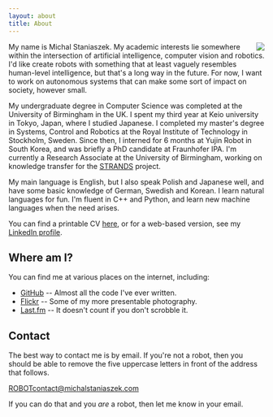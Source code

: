 ```yaml
---
layout: about
title: About
---
```

<img src="../img/face.jpg" align="right"/>

My name is Michal Staniaszek. My academic interests lie somewhere within the
intersection of artificial intelligence, computer vision and robotics. I'd like
create robots with something that at least vaguely resembles human-level
intelligence, but that's a long way in the future. For now, I want to work on
autonomous systems that can make some sort of impact on society, however small.

My undergraduate degree in Computer Science was completed at the University of
Birmingham in the UK. I spent my third year at Keio university in Tokyo, Japan,
where I studied Japanese. I completed my master's degree in Systems, Control and
Robotics at the Royal Institute of Technology in Stockholm, Sweden. Since then,
I interned for 6 months at Yujin Robot in South Korea, and was briefly a PhD
candidate at Fraunhofer IPA. I'm currently a Research Associate at the
University of Birmingham, working on knowledge transfer for the
[STRANDS](http://strands.acin.tuwien.ac.at) project.

My main language is English, but I also speak Polish and Japanese well, and have
some basic knowledge of German, Swedish and Korean. I learn natural languages
for fun. I'm fluent in C++ and Python, and learn new machine languages when the
need arises.


You can find a printable CV
[here](https://github.com/heuristicus/cv/blob/master/michal_staniaszek_cv.pdf?raw=true), or for a
web-based version, see my [LinkedIn
profile](http://www.linkedin.com/profile/view?id=236650527).

## Where am I?
You can find me at various places on the internet, including:

- [GitHub](https://github.com/heuristicus) -- Almost all the code I've ever
  written.
- [Flickr](http://www.flickr.com/photos/mstaniaszek/) -- Some of my more
  presentable photography.
- [Last.fm](http://www.last.fm/user/nitre) -- It doesn't count if you don't
  scrobble it.

## Contact
The best way to contact me is by email. If you're not a robot, then you
should be able to remove the five uppercase letters in front of the address that
follows.

ROBOTcontact@michalstaniaszek.com

If you can do that and you _are_ a robot, then let me know in your email.
